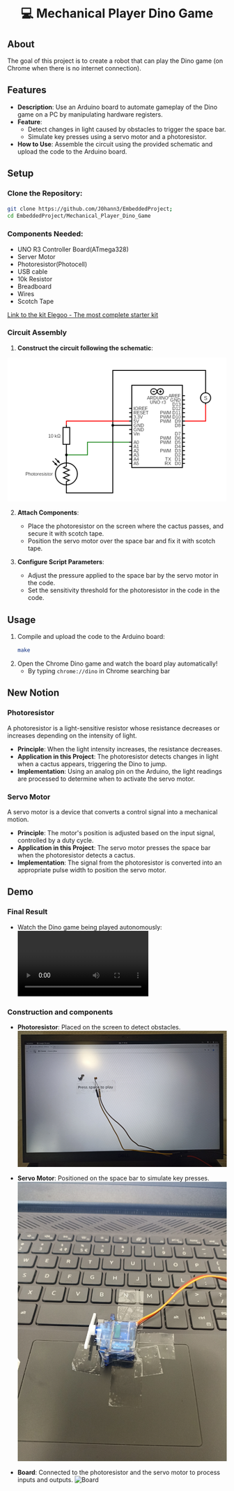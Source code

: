 <h1 align=center>💻 Mechanical Player Dino Game</h1>

## About

The goal of this project is to create a robot that can play the Dino game (on Chrome when there is no internet connection).

## Features
- **Description**: Use an Arduino board to automate gameplay of the Dino game on a PC by manipulating hardware registers.
- **Feature**:
	- Detect changes in light caused by obstacles to trigger the space bar.
	- Simulate key presses using a servo motor and a photoresistor.
- **How to Use**: Assemble the circuit using the provided schematic and upload the code to the Arduino board.

## Setup
### **Clone the Repository**:
```bash
git clone https://github.com/J0hann3/EmbeddedProject;
cd EmbeddedProject/Mechanical_Player_Dino_Game
```

### **Components Needed**:
- UNO R3 Controller Board(ATmega328)
- Server Motor
- Photoresistor(Photocell)
- USB cable
- 10k Resistor
- Breadboard
- Wires
- Scotch Tape

[Link to the kit Elegoo - The most complete starter kit](https://eu.elegoo.com/fr/products/elegoo-mega-2560-the-most-complete-starter-kit?utm_source=officialhome&utm_medium=referral&utm_id=eustorefr)

### Circuit Assembly

1. **Construct the circuit following the schematic**:

![Circuit Schema](/Mechanical_Player_Dino_Game/img/schema_circuit.png)

2. **Attach Components**:

	- Place the photoresistor on the screen where the cactus passes, and secure it with scotch tape.
	- Position the servo motor over the space bar and fix it with scotch tape.

3. **Configure Script Parameters**:

	- Adjust the pressure applied to the space bar by the servo motor in the code.
	- Set the sensitivity threshold for the photoresistor in the code in the code.

## Usage
1. Compile and upload the code to the Arduino board:
	```bash
	make
	```
2. Open the Chrome Dino game and watch the board play automatically!
	- By typing `chrome://dino` in Chrome searching bar

## New Notion

### Photoresistor

A photoresistor is a light-sensitive resistor whose resistance decreases or increases depending on the intensity of light.

- **Principle**: When the light intensity increases, the resistance decreases.
- **Application in this Project**: The photoresistor detects changes in light when a cactus appears, triggering the Dino to jump.
- **Implementation**: Using an analog pin on the Arduino, the light readings are processed to determine when to activate the servo motor.

### Servo Motor
A servo motor is a device that converts a control signal into a mechanical motion.

- **Principle**: The motor's position is adjusted based on the input signal, controlled by a duty cycle.
- **Application in this Project**: The servo motor presses the space bar when the photoresistor detects a cactus.
- **Implementation**: The signal from the photoresistor is converted into an appropriate pulse width to position the servo motor.

## Demo
### Final Result
- Watch the Dino game being played autonomously:
![Dino Game](/Mechanical_Player_Dino_Game/img/demo_dino.mp4)

### Construction and components
- **Photoresistor**: Placed on the screen to detect obstacles.
![Photoresistor](/Mechanical_Player_Dino_Game/img/photoresistor.jpg)

- **Servo Motor**: Positioned on the space bar to simulate key presses.
![Servo Motor](/Mechanical_Player_Dino_Game/img/motor.jpg)

- **Board**: Connected to the photoresistor and the servo motor to process inputs and outputs.
![Board](/Mechanical_Player_Dino_Game/img/circuit.jpg)
